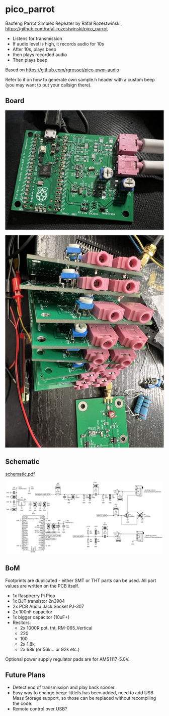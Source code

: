 # pico_parrot

Baofeng Parrot Simplex Repeater by Rafał Rozestwiński, https://github.com/rafal-rozestwinski/pico_parrot

- Listens for transmission
- If audio level is high, it records audio for 10s
- After 10s, plays beep
- then plays recorded audio
- Then plays beep.

Based on https://github.com/rgrosset/pico-pwm-audio

Refer to it on how to generate own sample.h header with a custom beep (you may want to put your callsign there).

## Board

![front](/img/board_photo.jpeg)

![front](/img/boards.jpeg)

## Schematic

[schematic.pdf](/schematic.pdf)

![schematic](/img/schematic.png)

## BoM

Footprints are duplicated - either SMT or THT parts can be used.
All part values are written on the PCB itself.

- 1x Raspberry Pi Pico
- 1x BJT transistor 2n3904
- 2x PCB Audio Jack Socket PJ-307
- 2x 100nF capacitor
- 1x bigger capacitor (10uF+)
- Resitors:
  - 2x 1000R pot, tht, RM-065_Vertical
  - 220
  - 100
  - 2x 1.8k
  - 2x 68k (or 56k... or 92k etc.) 

Optional power supply regulator pads are for AMS1117-5.0V.

## Future Plans

- Detect end of transmission and play back sooner.
- Easy way to change beep: littlefs has been added, need to add USB Mass Storage support, so those can be replaced without recompiling the code.
- Remote control over USB?
